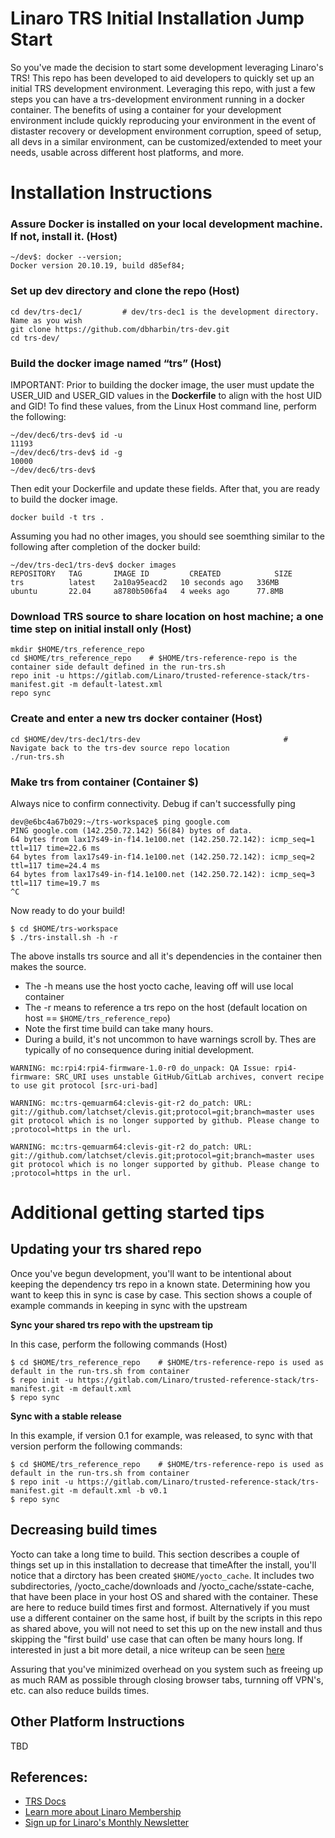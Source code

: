 # Linaro TRS Initial Installation Jump Start
So you've made the decision to start some development leveraging Linaro's TRS! 
This repo has been developed to aid developers to quickly set up an initial TRS development environment.
Leveraging this repo, with just a few steps you can have a trs-development environment running in a docker container. The benefits of using a container for your development environment include quickly reproducing your environment in the event of distaster recovery or development environment corruption, speed of setup, all devs in a similar environment, can be customized/extended to meet your needs, usable across different host platforms, and more.

# Installation Instructions

### Assure Docker is installed on your local development machine. If not, install it. (Host)
```
~/dev$: docker --version;
Docker version 20.10.19, build d85ef84;
```
### Set up dev directory and clone the repo (Host)
```
cd dev/trs-dec1/         # dev/trs-dec1 is the development directory. Name as you wish
git clone https://github.com/dbharbin/trs-dev.git
cd trs-dev/
```
### Build the docker image named “trs” (Host)
IMPORTANT: Prior to building the docker image, the user must update the USER_UID and USER_GID values in the **Dockerfile** to align with the host UID and GID!
To find these values, from the Linux Host command line, perform the following:
```
~/dev/dec6/trs-dev$ id -u
11193
~/dev/dec6/trs-dev$ id -g
10000
~/dev/dec6/trs-dev$
```
Then edit your Dockerfile and update these fields.
After that, you are ready to build the docker image.
```
docker build -t trs .
```

Assuming you had no other images, you should see soemthing similar to the following after completion of the docker build:
```
~/dev/trs-dec1/trs-dev$ docker images
REPOSITORY   TAG       IMAGE ID         CREATED            SIZE
trs          latest    2a10a95eacd2   10 seconds ago   336MB
ubuntu       22.04     a8780b506fa4   4 weeks ago      77.8MB
```
### Download TRS source to share location on host machine; a one time step on initial install only (Host)
```
mkdir $HOME/trs_reference_repo 
cd $HOME/trs_reference_repo    # $HOME/trs-reference-repo is the container side default defined in the run-trs.sh
repo init -u https://gitlab.com/Linaro/trusted-reference-stack/trs-manifest.git -m default-latest.xml
repo sync 
```

### Create and enter a new trs docker container (Host)
```
cd $HOME/dev/trs-dec1/trs-dev                                # Navigate back to the trs-dev source repo location
./run-trs.sh
```

### Make trs from container (Container $)
Always nice to confirm connectivity.  Debug if can't successfully ping
```
dev@e6bc4a67b029:~/trs-workspace$ ping google.com
PING google.com (142.250.72.142) 56(84) bytes of data.
64 bytes from lax17s49-in-f14.1e100.net (142.250.72.142): icmp_seq=1 ttl=117 time=22.6 ms
64 bytes from lax17s49-in-f14.1e100.net (142.250.72.142): icmp_seq=2 ttl=117 time=24.4 ms
64 bytes from lax17s49-in-f14.1e100.net (142.250.72.142): icmp_seq=3 ttl=117 time=19.7 ms
^C
```
Now ready to do your build!
```
$ cd $HOME/trs-workspace
$ ./trs-install.sh -h -r          
```
The above installs trs source and all it's dependencies in the container then makes the source.
* The -h means use the host yocto cache, leaving off will use local container
* The -r means to reference a trs repo on the host (default location on host == `$HOME/trs_reference_repo`)
* Note the first time build can take many hours.
* During a build, it's not uncommon to have warnings scroll by. Thes are typically of no consequence during initial development.
```
WARNING: mc:rpi4:rpi4-firmware-1.0-r0 do_unpack: QA Issue: rpi4-firmware: SRC_URI uses unstable GitHub/GitLab archives, convert recipe to use git protocol [src-uri-bad]

WARNING: mc:trs-qemuarm64:clevis-git-r2 do_patch: URL: git://github.com/latchset/clevis.git;protocol=git;branch=master uses git protocol which is no longer supported by github. Please change to ;protocol=https in the url.

WARNING: mc:trs-qemuarm64:clevis-git-r2 do_patch: URL: git://github.com/latchset/clevis.git;protocol=git;branch=master uses git protocol which is no longer supported by github. Please change to ;protocol=https in the url.
```

# Additional getting started tips

## Updating your trs shared repo
Once you've begun development, you'll want to be intentional about keeping the dependency trs repo in a known state. Determining how you want to keep this in sync is case by case.  This section shows a couple of example commands in keeping in sync with the upstream

**Sync your shared trs repo with the upstream tip**

In this case, perform the following commands (Host)
```
$ cd $HOME/trs_reference_repo    # $HOME/trs-reference-repo is used as default in the run-trs.sh from container
$ repo init -u https://gitlab.com/Linaro/trusted-reference-stack/trs-manifest.git -m default.xml
$ repo sync
```

**Sync with a stable release**

In this example, if version 0.1 for example, was released, to sync with that version perform the following commands:
```
$ cd $HOME/trs_reference_repo    # $HOME/trs-reference-repo is used as default in the run-trs.sh from container
$ repo init -u https://gitlab.com/Linaro/trusted-reference-stack/trs-manifest.git -m default.xml -b v0.1
$ repo sync
```

## Decreasing build times 
Yocto can take a long time to build.  This section describes a couple of things set up in this installation to decrease that timeAfter the install, you'll notice that a dirctory has been created `$HOME/yocto_cache`. It includes two subdirectories, /yocto_cache/downloads and /yocto_cache/sstate-cache, that have been place in your host OS and shared with the container.  These are here to reduce build times first and formost.  Alternatively if you must use a different container on the same host, if built by the scripts in this repo as shared above, you will not need to set this up on the new install and thus skipping the "first build' use case that can often be many hours long. If interested in just a bit more detail, a nice writeup can be seen [here](https://tutorialadda.com/yocto/how-to-speed-up-the-yocto-build-process)

Assuring that you've minimized overhead on you system such as freeing up as much RAM as possible through closing browser tabs, turnning off VPN's, etc. can also reduce builds times.

## Other Platform Instructions
TBD

## References:
* [TRS Docs](https://trs.readthedocs.io/en/latest/install/install.html#install-repo)
* [Learn more about Linaro Membership](https://www.linaro.org/membership/)
* [Sign up for Linaro's Monthly Newsletter](https://linaro.us3.list-manage.com/subscribe/post?u=14baaae786342d0d405ee59c2&id=bcfa4abc8f)


